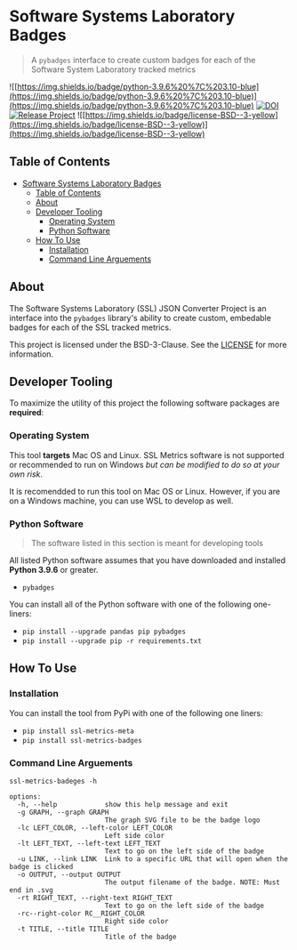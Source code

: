 # Software Systems Laboratory Badges

> A `pybadges` interface to create custom badges for each of the Software System Laboratory tracked metrics

![[https://img.shields.io/badge/python-3.9.6%20%7C%203.10-blue](https://img.shields.io/badge/python-3.9.6%20%7C%203.10-blue)](https://img.shields.io/badge/python-3.9.6%20%7C%203.10-blue)
[![DOI](https://zenodo.org/badge/406267900.svg)](https://zenodo.org/badge/latestdoi/406267900)
[![Release Project](https://github.com/SoftwareSystemsLaboratory/ssl-metrics-badges/actions/workflows/release.yml/badge.svg)](https://github.com/SoftwareSystemsLaboratory/ssl-metrics-badges/actions/workflows/release.yml)
![[https://img.shields.io/badge/license-BSD--3-yellow](https://img.shields.io/badge/license-BSD--3-yellow)](https://img.shields.io/badge/license-BSD--3-yellow)

## Table of Contents

- [Software Systems Laboratory Badges](#software-systems-laboratory-badges)
  - [Table of Contents](#table-of-contents)
  - [About](#about)
  - [Developer Tooling](#developer-tooling)
    - [Operating System](#operating-system)
    - [Python Software](#python-software)
  - [How To Use](#how-to-use)
    - [Installation](#installation)
    - [Command Line Arguements](#command-line-arguements)

## About

The Software Systems Laboratory (SSL) JSON Converter Project is an interface into the `pybadges` library's ability to create custom, embedable badges for each of the SSL tracked metrics.

This project is licensed under the BSD-3-Clause. See the [LICENSE](LICENSE) for more information.

## Developer Tooling

To maximize the utility of this project the following software packages are **required**:

### Operating System

This tool **targets** Mac OS and Linux. SSL Metrics software is not supported or recommended to run on Windows *but can be modified to do so at your own risk*.

It is recomendded to run this tool on Mac OS or Linux. However, if you are on a Windows machine, you can use WSL to develop as well.

### Python Software

> The software listed in this section is meant for developing tools

All listed Python software assumes that you have downloaded and installed **Python 3.9.6** or greater.

- `pybadges`

You can install all of the Python software with one of the following one-liners:

- `pip install --upgrade pandas pip pybadges`
- `pip install --upgrade pip -r requirements.txt`

## How To Use

### Installation

You can install the tool from PyPi with one of the following one liners:

- `pip install ssl-metrics-meta`
- `pip install ssl-metrics-badges`

### Command Line Arguements

`ssl-metrics-badeges -h`

```shell
options:
  -h, --help            show this help message and exit
  -g GRAPH, --graph GRAPH
                        The graph SVG file to be the badge logo
  -lc LEFT_COLOR, --left-color LEFT_COLOR
                        Left side color
  -lt LEFT_TEXT, --left-text LEFT_TEXT
                        Text to go on the left side of the badge
  -u LINK, --link LINK  Link to a specific URL that will open when the badge is clicked
  -o OUTPUT, --output OUTPUT
                        The output filename of the badge. NOTE: Must end in .svg
  -rt RIGHT_TEXT, --right-text RIGHT_TEXT
                        Text to go on the left side of the badge
  -rc--right-color RC__RIGHT_COLOR
                        Right side color
  -t TITLE, --title TITLE
                        Title of the badge
```
